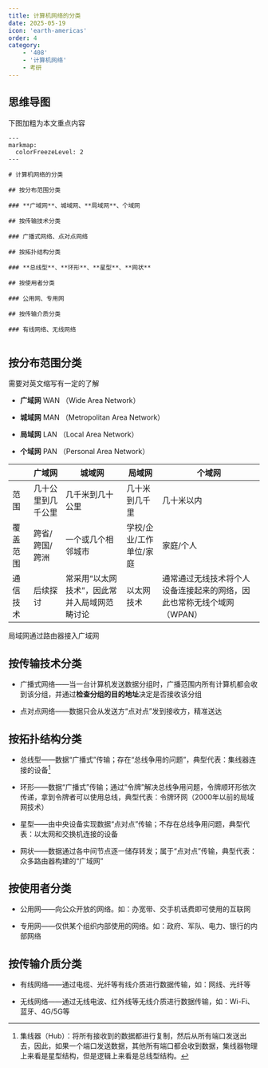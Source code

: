 ```yaml
---
title: 计算机网络的分类
date: 2025-05-19
icon: 'earth-americas'
order: 4
category: 
    - '408'
    - '计算机网络'
    - 考研
---
```


## 思维导图

下图加粗为本文重点内容

````markmap
---
markmap:
  colorFreezeLevel: 2
---

# 计算机网络的分类

## 按分布范围分类

### **广域网**、城域网、**局域网**、个域网

## 按传输技术分类

### 广播式网络、点对点网络

## 按拓扑结构分类

### **总线型**、**环形**、**星型**、**网状**

## 按使用者分类

### 公用网、专用网

## 按传输介质分类

### 有线网络、无线网络


````

## 按分布范围分类

需要对英文缩写有一定的了解

- **广域网** WAN （Wide Area Network）

- **城域网** MAN （Metropolitan Area Network）

- **局域网** LAN （Local Area Network）

- **个域网** PAN （Personal Area Network）

| | 广域网 | 城域网 | 局域网 | 个域网 |
| --- | --- | --- | --- | --- |
| 范围 | 几十公里到几千公里 | 几千米到几十公里 | 几十米到几千里 | 几十米以内 |
| 覆盖范围 | 跨省/跨国/跨洲 | 一个或几个相邻城市 | 学校/企业/工作单位/家庭 | 家庭/个人 |
| 通信技术 | 后续探讨 | 常采用“以太网技术”，因此常并入局域网范畴讨论 | 以太网技术 | 通常通过无线技术将个人设备连接起来的网络，因此也常称无线个域网（WPAN）

局域网通过路由器接入广域网

## 按传输技术分类

- 广播式网络——当一台计算机发送数据分组时，广播范围内所有计算机都会收到该分组，并通过**检查分组的目的地址**决定是否接收该分组

- 点对点网络——数据只会从发送方“点对点”发到接收方，精准送达

## 按拓扑结构分类

- 总线型——数据“广播式”传输；存在“总线争用的问题”，典型代表：集线器连接的设备[^1]

- 环形——数据“广播式”传输；通过“令牌”解决总线争用问题，令牌顺环形依次传递，拿到令牌者可以使用总线，典型代表：令牌环网（2000年以前的局域网技术）

- 星型——由中央设备实现数据“点对点”传输；不存在总线争用问题，典型代表：以太网和交换机连接的设备

- 网状——数据通过各中间节点逐一储存转发；属于“点对点”传输，典型代表：众多路由器构建的“广域网”

[^1]: 集线器（Hub）：将所有接收到的数据都进行复制，然后从所有端口发送出去，因此，如果一个端口发送数据，其他所有端口都会收到数据，集线器物理上来看是星型结构，但是逻辑上来看是总线型结构。

## 按使用者分类

- 公用网——向公众开放的网络。如：办宽带、交手机话费即可使用的互联网

- 专用网——仅供某个组织内部使用的网络。如：政府、军队、电力、银行的内部网络

## 按传输介质分类

- 有线网络——通过电缆、光纤等有线介质进行数据传输，如：网线、光纤等

- 无线网络——通过无线电波、红外线等无线介质进行数据传输，如：Wi-Fi、蓝牙、4G/5G等